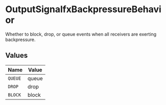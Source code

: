 # OutputSignalfxBackpressureBehavior

Whether to block, drop, or queue events when all receivers are exerting backpressure.


## Values

| Name    | Value   |
| ------- | ------- |
| `QUEUE` | queue   |
| `DROP`  | drop    |
| `BLOCK` | block   |